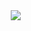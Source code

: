 <a href="https://velog.io/@yeongkyo1997">
    <img 
        src="https://velog.velcdn.com/images/yeongkyo1997/profile/541c26ae-8882-4028-a97f-044e0da1638d/image.png"
        style="height : auto; margin-left : 10px; margin-right : 10px;"/>
</a>
